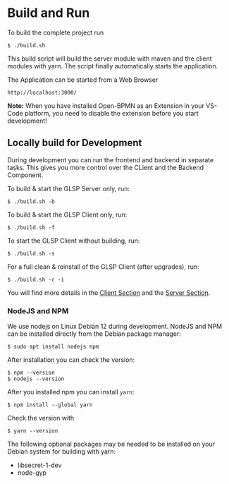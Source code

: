
# Build and Run

To build the complete project run

    $ ./build.sh

This build script will build the server module with maven and the client modules with yarn. The script finally automatically starts the application.

The Application can be started from a Web Browser

    http://localhost:3000/

**Note:** When you have installed Open-BPMN as an Extension in your VS-Code platform, you need to disable the extension before you start development!

## Locally build for Development

During development you can run the frontend and backend in separate tasks. This gives you more control over the CLient and the Backend Component.

To build & start the GLSP Server only, run:

    $ ./build.sh -b

To build & start the GLSP Client only, run:

    $ ./build.sh -f

To start the GLSP Client without building, run:

    $ ./build.sh -s

For a full clean & reinstall of the GLSP Client (after upgrades), run:

    $ ./build.sh -c -i

You will find more details in the [Client Section](./open-bpmn.glsp-client/index.html) and the [Server Section](./open-bpmn.glsp-server/index.html).

### NodeJS and NPM

We use nodejs on Linux Debian 12 during development. NodeJS and NPM can be installed directly from the Debian package manager:

    $ sudo apt install nodejs npm

After installation you can check the version:

    $ npm --version
    $ nodejs --version


After you installed npm you can install `yarn`:

    $ npm install --global yarn

Check the version with

    $ yarn --version

The following optional packages may be needed to be installed on your Debian system for building with yarn: 

 - libsecret-1-dev
 - node-gyp

